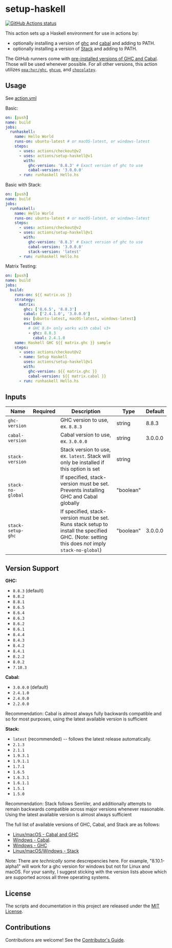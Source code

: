 # setup-haskell

[![GitHub Actions status](https://github.com/actions/setup-haskell/workflows/Main%20workflow/badge.svg)](https://github.com/actions/setup-haskell)

This action sets up a Haskell environment for use in actions by:

- optionally installing a version of [ghc](https://downloads.haskell.org/~ghc/latest/docs/html/users_guide/) and [cabal](https://www.haskell.org/cabal/) and adding to PATH.
- optionally installing a version of [Stack](https://haskellstack.org) and adding to PATH.

The GitHub runners come with [pre-installed versions of GHC and Cabal](https://help.github.com/en/actions/reference/software-installed-on-github-hosted-runners). Those will be used whenever possible.
For all other versions, this action utilizes [`ppa:hvr/ghc`](https://launchpad.net/~hvr/+archive/ubuntu/ghc), [`ghcup`](https://gitlab.haskell.com/ghcup), and [`chocolatey`](https://chocolatey.org/packages/ghc).

## Usage

See [action.yml](action.yml)

Basic:

```yaml
on: [push]
name: build
jobs:
  runhaskell:
    name: Hello World
    runs-on: ubuntu-latest # or macOS-latest, or windows-latest
    steps:
      - uses: actions/checkout@v2
      - uses: actions/setup-haskell@v1
        with:
          ghc-version: '8.8.3' # Exact version of ghc to use
          cabal-version: '3.0.0.0'
      - run: runhaskell Hello.hs
```

Basic with Stack:

```yaml
on: [push]
name: build
jobs:
  runhaskell:
    name: Hello World
    runs-on: ubuntu-latest # or macOS-latest, or windows-latest
    steps:
      - uses: actions/checkout@v2
      - uses: actions/setup-haskell@v1
        with:
          ghc-version: '8.8.3' # Exact version of ghc to use
          cabal-version: '3.0.0.0'
          stack-version: 'latest'
      - run: runhaskell Hello.hs
```

Matrix Testing:

```yaml
on: [push]
name: build
jobs:
  build:
    runs-on: ${{ matrix.os }}
    strategy:
      matrix:
        ghc: ['8.6.5', '8.8.3']
        cabal: ['2.4.1.0', '3.0.0.0']
        os: [ubuntu-latest, macOS-latest, windows-latest]
        exclude:
          # GHC 8.8+ only works with cabal v3+
          - ghc: 8.8.3
            cabal: 2.4.1.0
    name: Haskell GHC ${{ matrix.ghc }} sample
    steps:
      - uses: actions/checkout@v2
      - name: Setup Haskell
        uses: actions/setup-haskell@v1
        with:
          ghc-version: ${{ matrix.ghc }}
          cabal-version: ${{ matrix.cabal }}
      - run: runhaskell Hello.hs
```

## Inputs

| Name              | Required | Description                                                                                                                                     | Type      | Default |
| ----------------- | :------: | ----------------------------------------------------------------------------------------------------------------------------------------------- | --------- | ------- |
| `ghc-version`     |          | GHC version to use, ex. `8.8.3`                                                                                                                 | string    | 8.8.3   |
| `cabal-version`   |          | Cabal version to use, ex. `3.0.0.0`                                                                                                             | string    | 3.0.0.0 |
| `stack-version`   |          | Stack version to use, ex. `latest`. Stack will only be installed if this option is set                                                          | string    |         |
| `stack-no-global` |          | If specified, stack-version must be set. Prevents installing GHC and Cabal globally                                                             | "boolean" |         |
| `stack-setup-ghc` |          | If specified, stack-version must be set. Runs stack setup to install the specified GHC. (Note: setting this does _not_ imply `stack-no-global`) | "boolean" | 3.0.0.0 |

## Version Support

**GHC:**

- `8.8.3` (default)
- `8.8.2`
- `8.8.1`
- `8.6.5`
- `8.6.4`
- `8.6.3`
- `8.6.2`
- `8.6.1`
- `8.4.4`
- `8.4.3`
- `8.4.2`
- `8.4.1`
- `8.2.2`
- `8.0.2`
- `7.10.3`

**Cabal:**

- `3.0.0.0` (default)
- `2.4.1.0`
- `2.4.0.0`
- `2.2.0.0`

Recommendation: Cabal is almost always fully backwards compatible and so for most purposes, using the latest available version is sufficient

**Stack:**

- `latest` (recommended) -- follows the latest release automatically.
- `2.1.3`
- `2.1.1`
- `1.9.3.1`
- `1.9.1.1`
- `1.7.1`
- `1.6.5`
- `1.6.3.1`
- `1.6.1.1`
- `1.5.1`
- `1.5.0`

Recommendation: Stack follows SemVer, and additionally attempts to remain backwards compatible across major versions whenever reasonable. Using the latest available version is almost always sufficient

The full list of available versions of GHC, Cabal, and Stack are as follows:

- [Linux/macOS - Cabal and GHC](https://gitlab.haskell.org/haskell/ghcup/blob/master/.available-versions)
- [Windows - Cabal](https://chocolatey.org/packages/cabal#versionhistory).
- [Windows - GHC](https://chocolatey.org/packages/ghc#versionhistory)
- [Linux/macOS/Windows - Stack](https://github.com/commercialhaskell/stack/tags)

Note: There are _technically_ some descrepencies here. For example, "8.10.1-alpha1" will work for a ghc version for windows but not for Linux and macOS. For your sanity, I suggest sticking with the version lists above which are supported across all three operating systems.

## License

The scripts and documentation in this project are released under the [MIT License](LICENSE).

## Contributions

Contributions are welcome! See the [Contributor's Guide](docs/contributors.md).
